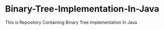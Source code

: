 # Binary-Tree-Implementation-In-Java
This is Repository Containing Binary Tree Implementation In Java
